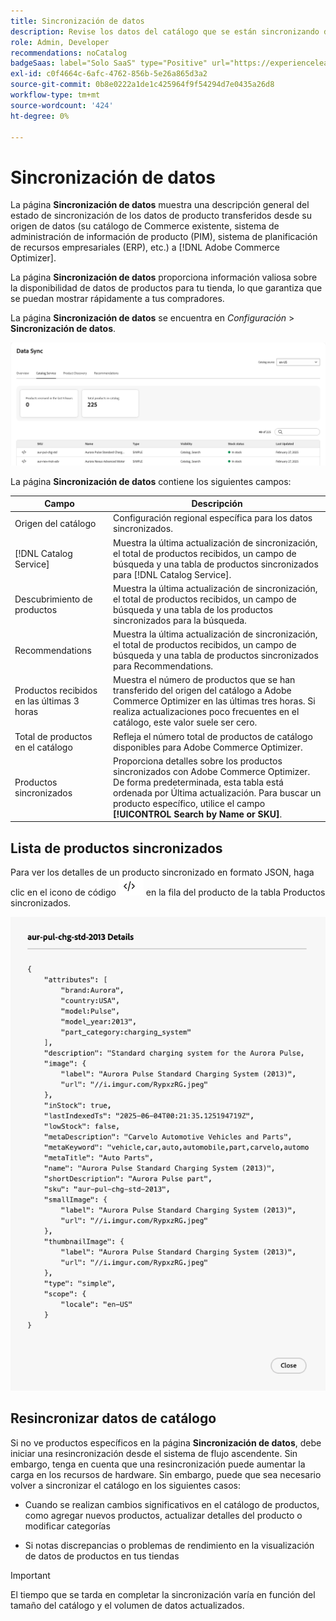 ```yaml
---
title: Sincronización de datos
description: Revise los datos del catálogo que se están sincronizando desde la fuente de datos de Commerce en  [!DNL Adobe Commerce Optimizer].
role: Admin, Developer
recommendations: noCatalog
badgeSaas: label="Solo SaaS" type="Positive" url="https://experienceleague.adobe.com/en/docs/commerce/user-guides/product-solutions" tooltip="Solo se aplica a los proyectos de Adobe Commerce as a Cloud Service y Adobe Commerce Optimizer (infraestructura de SaaS administrada por Adobe)."
exl-id: c0f4664c-6afc-4762-856b-5e26a865d3a2
source-git-commit: 0b8e0222a1de1c425964f9f54294d7e0435a26d8
workflow-type: tm+mt
source-wordcount: '424'
ht-degree: 0%

---
```


# Sincronización de datos

La página **Sincronización de datos** muestra una descripción general del estado de sincronización de los datos de producto transferidos desde su origen de datos (su catálogo de Commerce existente, sistema de administración de información de producto (PIM), sistema de planificación de recursos empresariales (ERP), etc.) a [!DNL Adobe Commerce Optimizer].

La página **Sincronización de datos** proporciona información valiosa sobre la disponibilidad de datos de productos para tu tienda, lo que garantiza que se puedan mostrar rápidamente a tus compradores.

La página **Sincronización de datos** se encuentra en *Configuración* > **Sincronización de datos**.

![Sincronización de datos](../assets/data-sync.png)

La página **Sincronización de datos** contiene los siguientes campos:

| Campo | Descripción |
|--- |--- |
| Origen del catálogo | Configuración regional específica para los datos sincronizados. |
| [!DNL Catalog Service] | Muestra la última actualización de sincronización, el total de productos recibidos, un campo de búsqueda y una tabla de productos sincronizados para [!DNL Catalog Service]. |
| Descubrimiento de productos | Muestra la última actualización de sincronización, el total de productos recibidos, un campo de búsqueda y una tabla de los productos sincronizados para la búsqueda. |
| Recommendations | Muestra la última actualización de sincronización, el total de productos recibidos, un campo de búsqueda y una tabla de productos sincronizados para Recommendations. |
| Productos recibidos en las últimas 3 horas | Muestra el número de productos que se han transferido del origen del catálogo a Adobe Commerce Optimizer en las últimas tres horas. Si realiza actualizaciones poco frecuentes en el catálogo, este valor suele ser cero. |
| Total de productos en el catálogo | Refleja el número total de productos de catálogo disponibles para Adobe Commerce Optimizer. |
| Productos sincronizados | Proporciona detalles sobre los productos sincronizados con Adobe Commerce Optimizer. De forma predeterminada, esta tabla está ordenada por Última actualización. Para buscar un producto específico, utilice el campo **[!UICONTROL Search by Name or SKU]**. |

## Lista de productos sincronizados

Para ver los detalles de un producto sincronizado en formato JSON, haga clic en el icono de código ![Vínculo de código](../assets/data-sync-details.png) en la fila del producto de la tabla Productos sincronizados.

![Detalles del producto sincronizado](../assets/synced-products.png)

## Resincronizar datos de catálogo

Si no ve productos específicos en la página **Sincronización de datos**, debe iniciar una resincronización desde el sistema de flujo ascendente. Sin embargo, tenga en cuenta que una resincronización puede aumentar la carga en los recursos de hardware. Sin embargo, puede que sea necesario volver a sincronizar el catálogo en los siguientes casos:

- Cuando se realizan cambios significativos en el catálogo de productos, como agregar nuevos productos, actualizar detalles del producto o modificar categorías

- Si notas discrepancias o problemas de rendimiento en la visualización de datos de productos en tus tiendas

>[!IMPORTANT]
>
>El tiempo que se tarda en completar la sincronización varía en función del tamaño del catálogo y el volumen de datos actualizados.
